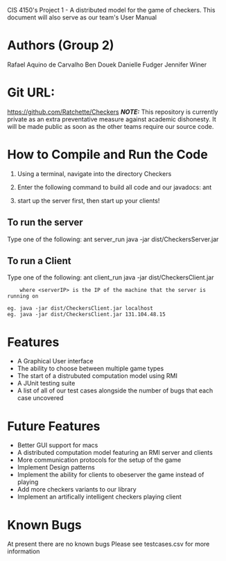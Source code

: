 ﻿CIS 4150's Project 1 - A distributed model for the game of checkers.
This document will also serve as our team's User Manual

Authors (Group 2)
==================
Rafael Aquino de Carvalho
Ben Douek
Danielle Fudger
Jennifer Winer



Git URL:
=========
https://github.com/Ratchette/Checkers
***NOTE:*** This repository is currently private as an extra preventative measure against academic dishonesty. It will be made public as soon as the other teams require our source code. 

How to Compile and Run the Code
================================
1) Using a terminal, navigate into the directory Checkers

2) Enter the following command to build all code and our javadocs:
		ant

3) start up the server first, then start up your clients!


To run the server
------------------
Type one of the following:
	ant server_run
	java -jar dist/CheckersServer.jar
	
	
To run a Client
----------------
Type one of the following:
	ant client_run
	java -jar dist/CheckersClient.jar <serverIP>
	
		where <serverIP> is the IP of the machine that the server is running on 
		
	eg. java -jar dist/CheckersClient.jar localhost
	eg. java -jar dist/CheckersClient.jar 131.104.48.15


Features
=========
- A Graphical User interface
- The ability to choose between multiple game types
- The start of a distrubuted computation model using RMI
- A JUnit testing suite
- A list of all of our test cases alongside the number of bugs that each case uncovered



Future Features
================
- Better GUI support for macs
- A distributed computation model featuring an RMI server and clients
- More communication protocols for the setup of the game
- Implement Design patterns
- Implement the ability for clients to obeserver the game instead of playing
- Add more checkers variants to our library
- Implement an artifically intelligent checkers playing client



Known Bugs
===========
At present there are no known bugs
Please see testcases.csv for more information

